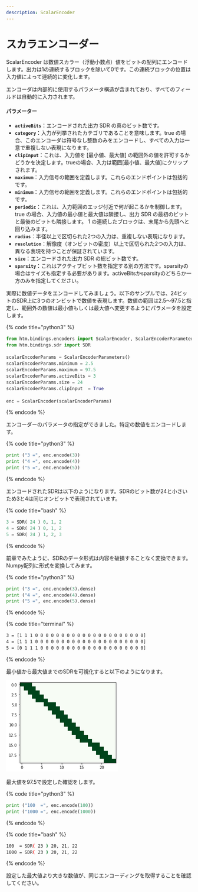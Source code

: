 ```yaml
---
description: ScalarEncoder
---
```


# スカラエンコーダー

ScalarEncoder は数値スカラー（浮動小数点）値をビットの配列にエンコードします。出力は1の連続するブロックを除いて0です。この連続ブロックの位置は入力値によって連続的に変化します。

エンコーダは内部的に使用するパラメータ構造が含まれており、すべてのフィールドは自動的に入力されます。

#### パラメーター

* **`activeBits`**：エンコードされた出力 SDR の真のビット数です。
* **`category`**：入力が列挙されたカテゴリであることを意味します。true の場合、このエンコーダは符号なし整数のみをエンコードし、すべての入力は一意で重複しない表現になります。
* **`clipInput`**：これは、入力値を \[最小値、最大値\] の範囲外の値を許可するかどうかを決定します。trueの場合、入力は範囲\[最小値、最大値\]にクリップされます。
* **`maximum`**：入力信号の範囲を定義します。これらのエンドポイントは包括的です。
* **`minimum`**：入力信号の範囲を定義します。これらのエンドポイントは包括的です。
* **`periodic`**：これは、入力範囲のエッジ付近で何が起こるかを制御します。 true の場合、入力値の最小値と最大値は隣接し、出力 SDR の最初のビットと最後のビットも隣接します。 1 の連続したブロックは、末尾から先頭へと回り込みます。
* **`radius`**：半径以上で区切られた2つの入力は、重複しない表現になります。
* **`resolution`**：解像度（オンビットの密度）以上で区切られた2つの入力は、異なる表現を持つことが保証されています。
* **`size`**：エンコードされた出力 SDR の総ビット数です。
* **`sparsity`**：これはアクティブビット数を指定する別の方法です。sparsityの場合はサイズも指定する必要があります。activeBitsかsparsityのどちらか一方のみを指定してください。

実際に数値データをエンコードしてみましょう。以下のサンプルでは、24ビットのSDR上に3つのオンビットで数値を表現します。数値の範囲は2.5〜97.5と指定し、範囲外の数値は最小値もしくは最大値へ変更するようにパラメータを設定します。

{% code title="python3" %}
```python
from htm.bindings.encoders import ScalarEncoder, ScalarEncoderParameters
from htm.bindings.sdr import SDR

scalarEncoderParams = ScalarEncoderParameters()
scalarEncoderParams.minimum = 2.5
scalarEncoderParams.maximum = 97.5
scalarEncoderParams.activeBits = 3
scalarEncoderParams.size = 24
scalarEncoderParams.clipInput  = True

enc = ScalarEncoder(scalarEncoderParams)
```
{% endcode %}

エンコーダーのパラメータの指定ができました。特定の数値をエンコードします。

{% code title="python3" %}
```python
print ("3 =", enc.encode(3))
print ("4 =", enc.encode(4))
print ("5 =", enc.encode(5))
```
{% endcode %}

エンコードされたSDRは以下のようになります。SDRのビット数が24と小さいため3と4は同じオンビットで表現されています。

{% code title="bash" %}
```python
3 = SDR( 24 ) 0, 1, 2
4 = SDR( 24 ) 0, 1, 2
5 = SDR( 24 ) 1, 2, 3
```
{% endcode %}

前章でみたように、SDRのデータ形式は内容を破損することなく変換できます。Numpy配列に形式を変換してみます。

{% code title="python3" %}
```python
print ("3 =", enc.encode(3).dense)
print ("4 =", enc.encode(4).dense)
print ("5 =", enc.encode(5).dense)
```
{% endcode %}

{% code title="terminal" %}
```bash
3 = [1 1 1 0 0 0 0 0 0 0 0 0 0 0 0 0 0 0 0 0 0 0 0 0]
4 = [1 1 1 0 0 0 0 0 0 0 0 0 0 0 0 0 0 0 0 0 0 0 0 0]
5 = [0 1 1 1 0 0 0 0 0 0 0 0 0 0 0 0 0 0 0 0 0 0 0 0]
```
{% endcode %}

最小値から最大値までのSDRを可視化すると以下のようになります。

![&#x56F3;3-1](../../.gitbook/assets/3-1.png)

最大値を97.5で設定した確認をします。

{% code title="python3" %}
```python
print ("100  =", enc.encode(100))
print ("1000 =", enc.encode(1000))
```
{% endcode %}

{% code title="bash" %}
```bash
100  = SDR( 23 ) 20, 21, 22
1000 = SDR( 23 ) 20, 21, 22
```
{% endcode %}

設定した最大値より大きな数値が、同じエンコーディングを取得することを確認してください。

